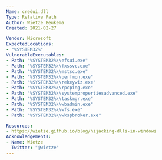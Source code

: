 ```yaml
---
Name: credui.dll
Type: Relative Path
Author: Wietze Beukema
Created: 2021-02-27

Vendor: Microsoft
ExpectedLocations:
- "%SYSTEM32%"
VulnerableExecutables:
- Path: "%SYSTEM32%\\efsui.exe"
- Path: "%SYSTEM32%\\fxssvc.exe"
- Path: "%SYSTEM32%\\mstsc.exe"
- Path: "%SYSTEM32%\\perfmon.exe"
- Path: "%SYSTEM32%\\rekeywiz.exe"
- Path: "%SYSTEM32%\\rpcping.exe"
- Path: "%SYSTEM32%\\systempropertiesadvanced.exe"
- Path: "%SYSTEM32%\\taskmgr.exe"
- Path: "%SYSTEM32%\\wbadmin.exe"
- Path: "%SYSTEM32%\\wfs.exe"
- Path: "%SYSTEM32%\\wkspbroker.exe"

Resources:
- https://wietze.github.io/blog/hijacking-dlls-in-windows
Acknowledgements:
- Name: Wietze
  Twitter: "@wietze"
---
```

